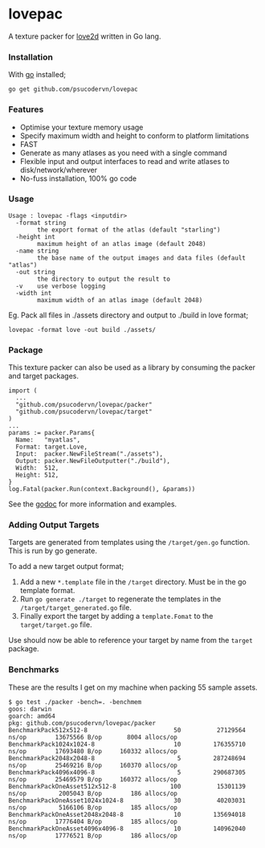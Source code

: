 # lovepac
A texture packer for [love2d](https://love2d.org) written in Go lang.

### Installation

With [go](https://golang.org/) installed;

```
go get github.com/psucodervn/lovepac
```

### Features

- Optimise your texture memory usage
- Specify maximum width and height to conform to platform limitations
- FAST
- Generate as many atlases as you need with a single command
- Flexible input and output interfaces to read and write atlases to disk/network/wherever
- No-fuss installation, 100% go code

### Usage

```
Usage : lovepac -flags <inputdir>
  -format string
    	the export format of the atlas (default "starling")
  -height int
    	maximum height of an atlas image (default 2048)
  -name string
    	the base name of the output images and data files (default "atlas")
  -out string
    	the directory to output the result to
  -v	use verbose logging
  -width int
    	maximum width of an atlas image (default 2048)
```

Eg. Pack all files in ./assets directory and output to ./build in love format;

```
lovepac -format love -out build ./assets/
```

### Package

This texture packer can also be used as a library by consuming the packer and target
packages.

```
import (
  ...
  "github.com/psucodervn/lovepac/packer"
  "github.com/psucodervn/lovepac/target"
)
...
params := packer.Params{
  Name:   "myatlas",
  Format: target.Love,
  Input:  packer.NewFileStream("./assets"),
  Output: packer.NewFileOutputter("./build"),
  Width:  512,
  Height: 512,
}
log.Fatal(packer.Run(context.Background(), &params))
```

See the [godoc](https://godoc.org/github.com/psucodervn/lovepac/packer) for
more information and examples.

### Adding Output Targets

Targets are generated from templates using the `/target/gen.go` function. This is run by go generate.

To add a new target output format;

1. Add a new `*.template` file in the `/target` directory. Must be in the go template format.
2. Run `go generate ./target` to regenerate the templates in the `/target/target_generated.go` file.
3. Finally export the target by adding a `template.Fomat` to the `target/target.go` file.

Use should now be able to reference your target by name from the `target` package.

### Benchmarks

These are the results I get on my machine when packing 55 sample assets.

```
$ go test ./packer -bench=. -benchmem
goos: darwin
goarch: amd64
pkg: github.com/psucodervn/lovepac/packer
BenchmarkPack512x512-8                        50          27129564 ns/op        13675566 B/op       8004 allocs/op
BenchmarkPack1024x1024-8                      10         176355710 ns/op        17693480 B/op     160332 allocs/op
BenchmarkPack2048x2048-8                       5         287248694 ns/op        25469216 B/op     160370 allocs/op
BenchmarkPack4096x4096-8                       5         290687305 ns/op        25469579 B/op     160372 allocs/op
BenchmarkPackOneAsset512x512-8               100          15301139 ns/op         2005043 B/op        186 allocs/op
BenchmarkPackOneAsset1024x1024-8              30          40203031 ns/op         5166106 B/op        185 allocs/op
BenchmarkPackOneAsset2048x2048-8              10         135694018 ns/op        17776404 B/op        185 allocs/op
BenchmarkPackOneAsset4096x4096-8              10         140962040 ns/op        17776521 B/op        186 allocs/op
```
